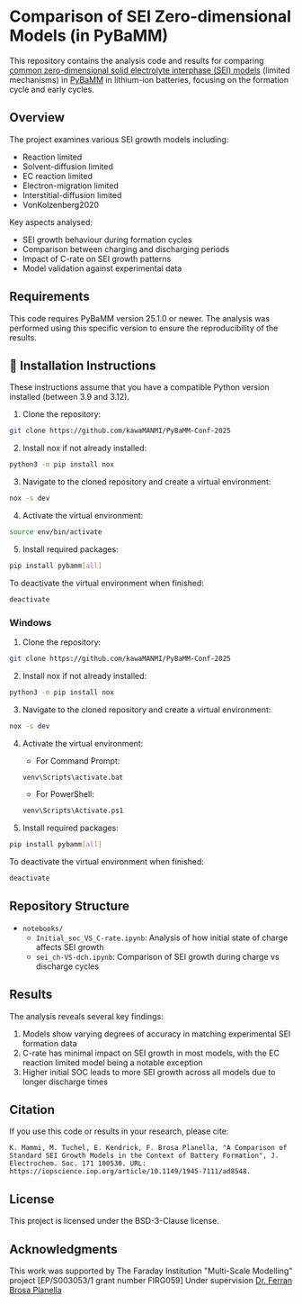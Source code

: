 # Comparison of SEI Zero-dimensional Models (in PyBaMM)

This repository contains the analysis code and results for comparing [common zero-dimensional solid electrolyte interphase (SEI) models](https://github.com/mmsg-warwick/zero-dimension-comparison-SEI/tree/main) (limited mechanisms) in [PyBaMM](https://github.com/pybamm-team/PyBaMM) in lithium-ion batteries, focusing on the formation cycle and early cycles.

## Overview

The project examines various SEI growth models including:
- Reaction limited
- Solvent-diffusion limited
- EC reaction limited 
- Electron-migration limited
- Interstitial-diffusion limited
- VonKolzenberg2020

Key aspects analysed:
- SEI growth behaviour during formation cycles
- Comparison between charging and discharging periods
- Impact of C-rate on SEI growth patterns
- Model validation against experimental data

## Requirements

This code requires PyBaMM version 25.1.0 or newer. The analysis was performed using this specific version to ensure the reproducibility of the results.


## 🚀 Installation Instructions
These instructions assume that you have a compatible Python version installed (between 3.9 and 3.12).
1. Clone the repository:
```bash
git clone https://github.com/kawaMANMI/PyBaMM-Conf-2025
```

2. Install nox if not already installed:
```bash
python3 -m pip install nox
```

3. Navigate to the cloned repository and create a virtual environment:
```bash
nox -s dev
```

4. Activate the virtual environment:
```bash
source env/bin/activate
```

5. Install required packages:
```bash
pip install pybamm[all]
```

To deactivate the virtual environment when finished:
```bash
deactivate
```

### Windows

1. Clone the repository:
```bash
git clone https://github.com/kawaMANMI/PyBaMM-Conf-2025
```

2. Install nox if not already installed:
```bash
python3 -m pip install nox
```

3. Navigate to the cloned repository and create a virtual environment:
```bash
nox -s dev
```

4. Activate the virtual environment:
   - For Command Prompt:
   ```bash
   venv\Scripts\activate.bat
   ```
   - For PowerShell:
   ```bash
   venv\Scripts\Activate.ps1
   ```

5. Install required packages:
```bash
pip install pybamm[all]
```

To deactivate the virtual environment when finished:
```bash
deactivate
```
## Repository Structure

- `notebooks/`
  - `Initial_soc_VS_C-rate.ipynb`: Analysis of how initial state of charge affects SEI growth
  - `sei_ch-VS-dch.ipynb`: Comparison of SEI growth during charge vs discharge cycles

## Results

The analysis reveals several key findings:
1. Models show varying degrees of accuracy in matching experimental SEI formation data
2. C-rate has minimal impact on SEI growth in most models, with the EC reaction limited model being a notable exception
3. Higher initial SOC leads to more SEI growth across all models due to longer discharge times

## Citation

If you use this code or results in your research, please cite:

```
K. Mammi, M. Tuchel, E. Kendrick, F. Brosa Planella, "A Comparison of Standard SEI Growth Models in the Context of Battery Formation", J. Electrochem. Soc. 171 100530. URL: https://iopscience.iop.org/article/10.1149/1945-7111/ad8548.
```

## License

This project is licensed under the BSD-3-Clause license.

## Acknowledgments

This work was supported by The Faraday Institution "Multi-Scale Modelling" project [EP/S003053/1 grant number FIRG059] Under supervision [Dr. Ferran Brosa Planella](https://github.com/brosaplanella)
